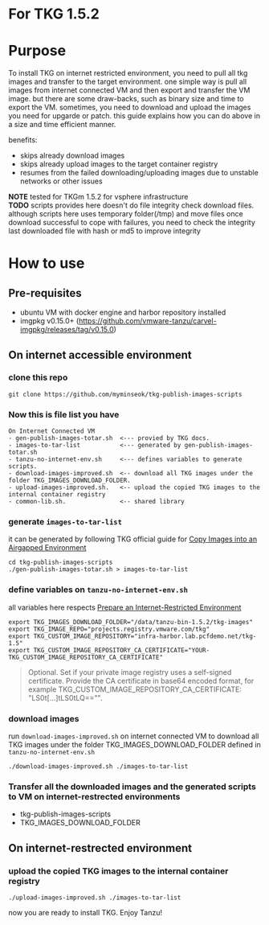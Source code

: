 # For TKG 1.5.2

# Purpose
To install TKG on internet restricted environment, you need to pull all tkg images and transfer to the target environment. one simple way is pull all images from internet connected VM and then export and transfer the VM image. but there are some draw-backs, such as binary size and time to export the VM. sometimes, you need to download and upload the images you need for upgarde or patch. this guide explains how you can do above in a size and time efficient manner.

benefits:
- skips already download images
- skips already upload images to the target container registry
- resumes from the failed downloading/uploading images due to unstable networks or other issues

**NOTE** tested for TKGm 1.5.2 for vsphere infrastructure<br>
**TODO** scripts provides here doesn't do file integrity check download files. although scripts here uses temporary folder(/tmp) and move files once download successful to cope with failures, you need to check the integrity last downloaded file with hash or md5 to improve integrity

# How to use

## Pre-requisites
- ubuntu VM with docker engine and harbor repository installed
- imgpkg v0.15.0+ (https://github.com/vmware-tanzu/carvel-imgpkg/releases/tag/v0.15.0)

## On internet accessible environment

### clone this repo
```
git clone https://github.com/myminseok/tkg-publish-images-scripts
```

### Now this is file list you have

```
On Internet Connected VM
- gen-publish-images-totar.sh  <--- provied by TKG docs.
- images-to-tar-list           <--- generated by gen-publish-images-totar.sh
- tanzu-no-internet-env.sh     <--- defines variables to generate scripts.
- download-images-improved.sh  <-- download all TKG images under the folder TKG_IMAGES_DOWNLOAD_FOLDER. 
- upload-images-improved.sh.   <-- upload the copied TKG images to the internal container registry
- common-lib.sh.               <-- shared library
```

### generate `images-to-tar-list` 
it can be generated by following TKG official guide for [Copy Images into an Airgapped Environment](https://docs.vmware.com/en/VMware-Tanzu-Kubernetes-Grid/1.5/vmware-tanzu-kubernetes-grid-15/GUID-mgmt-clusters-image-copy-airgapped.html#step-2-generate-the-imagestotarlist-file-2)
```
cd tkg-publish-images-scripts
./gen-publish-images-totar.sh > images-to-tar-list
```

### define variables on `tanzu-no-internet-env.sh` 
all variables here respects [Prepare an Internet-Restricted Environment](https://docs.vmware.com/en/VMware-Tanzu-Kubernetes-Grid/1.5/vmware-tanzu-kubernetes-grid-15/GUID-mgmt-clusters-airgapped-environments.html)
```
export TKG_IMAGES_DOWNLOAD_FOLDER="/data/tanzu-bin-1.5.2/tkg-images"
export TKG_IMAGE_REPO="projects.registry.vmware.com/tkg"
export TKG_CUSTOM_IMAGE_REPOSITORY="infra-harbor.lab.pcfdemo.net/tkg-1.5"
export TKG_CUSTOM_IMAGE_REPOSITORY_CA_CERTIFICATE="YOUR-TKG_CUSTOM_IMAGE_REPOSITORY_CA_CERTIFICATE"
```
> Optional. Set if your private image registry uses a self-signed certificate. Provide the CA certificate in base64 encoded format, for example TKG_CUSTOM_IMAGE_REPOSITORY_CA_CERTIFICATE: "LS0t[...]tLS0tLQ=="".


### download images
run  `download-images-improved.sh` on internet connected VM to download all TKG images under the folder TKG_IMAGES_DOWNLOAD_FOLDER defined in `tanzu-no-internet-env.sh` 
```
./download-images-improved.sh ./images-to-tar-list
```

### Transfer all the downloaded images and the generated scripts to VM on  internet-restrected environments 
- tkg-publish-images-scripts
- TKG_IMAGES_DOWNLOAD_FOLDER

## On internet-restrected environment

### upload the copied TKG images to the internal container registry
```
./upload-images-improved.sh ./images-to-tar-list
```
now you are ready to install TKG. Enjoy Tanzu!
